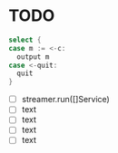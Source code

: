 # TODO

```go
select {
case m := <-c:
  output m
case <-quit:
  quit
}
```

- [ ] streamer.run([]Service)
- [ ] text
- [ ] text
- [ ] text
- [ ] text
